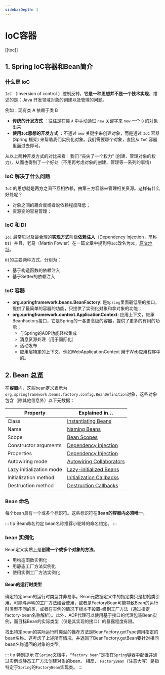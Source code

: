 ```yaml
---
sidebarDepth: 3
---
```


# IoC容器

[[toc]]

## 1. Spring IoC容器和Bean简介

### 什么是 IoC

`IoC` （Inversion of control ）控制反转。**它是一种思想并不是一个技术实现**。描述的是：Java 开发领域对象的创建以及管理的问题。

例如：现有类 A 依赖于类 B

- **传统的开发方式** ：往往是在类 `A` 中手动通过 `new` 关键字来 `new` 一个 `B` 的对象出来
- **使用`IoC`思想的开发方式** ：不通过 `new` 关键字来创建对象，而是通过 `IoC` 容器(Spring 框架) 来帮助我们实例化对象。我们需要哪个对象，直接从 `IoC` 容器里面过去即可。

从以上两种开发方式的对比来看：我们 “丧失了一个权力” (创建、管理对象的权力)，从而也得到了一个好处（不用再考虑对象的创建、管理等一系列的事情）

### IoC 解决了什么问题

`IoC` 的思想就是两方之间不互相依赖，由第三方容器来管理相关资源。这样有什么好处呢？

- 对象之间的耦合度或者说依赖程度降低；
- 资源变的容易管理；

### IoC 和 DI 

`IoC` 最常见以及最合理的**实现方式**叫做**依赖注入**（Dependency Injection，简称 `DI`）并且，老马（Martin Fowler）在一篇文章中提到将`IoC`改名为`DI`，[原文地址](https://martinfowler.com/articles/injection.html)。

`DI`的主要两种方式，分别为：
- 基于构造函数的依赖注入
- 基于Setter的依赖注入

### IoC 容器

- **org.springframework.beans.BeanFactory**: 是`Spring`里面最低层的接口，提供了最简单的容器的功能，只提供了实例化对象和拿对象的功能；
- **org.springframework.context.ApplicationContext**: 应用上下文，继承BeanFactory接口，它是Spring的一各更高级的容器，提供了更多的有用的功能；
   - 与Spring的AOP功能轻松集成
   - 消息资源处理（用于国际化）
   - 活动发布
   - 应用层特定的上下文，例如WebApplicationContext 用于Web应用程序中的。
   
 
## 2. Bean 总览

在**容器**内，这些bean定义表示为`org.springframework.beans.factory.config.BeanDefinition`对象，这些对象包含（除其他信息外）以下元数据：

Property | Explained in…​
---|---
Class | [Instantiating Beans](https://docs.spring.io/spring/docs/current/spring-framework-reference/core.html#beans-factory-class)
Name | [Naming Beans](https://docs.spring.io/spring/docs/current/spring-framework-reference/core.html#beans-beanname)
Scope | [Bean Scopes](https://docs.spring.io/spring/docs/current/spring-framework-reference/core.html#beans-factory-scopes)
Constructor arguments | [Dependency Injection](https://docs.spring.io/spring/docs/current/spring-framework-reference/core.html#beans-factory-collaborators)
Properties | [Dependency Injection](https://docs.spring.io/spring/docs/current/spring-framework-reference/core.html#beans-factory-collaborators)
Autowiring mode | [Autowiring Collaborators](https://docs.spring.io/spring/docs/current/spring-framework-reference/core.html#beans-factory-autowire)
Lazy initialization mode | [Lazy-initialized Beans](https://docs.spring.io/spring/docs/current/spring-framework-reference/core.html#beans-factory-lazy-init)
Initialization method | [Initialization Callbacks](https://docs.spring.io/spring/docs/current/spring-framework-reference/core.html#beans-factory-lifecycle-initializingbean)
Destruction method | [Destruction Callbacks](https://docs.spring.io/spring/docs/current/spring-framework-reference/core.html#beans-factory-lifecycle-disposablebean)

### Bean 命名

每个bean具有一个或多个标识符。这些标识符在**Bean的容器内必须唯一**。

::: tip Bean命名约定
bean名称推荐小驼峰的命名约定。
:::

### bean 实例化

Bean定义实质上是**创建一个或多个对象的方法**。

- 用构造函数实例化
- 用静态工厂方法实例化
- 使用实例工厂方法实例化

#### Bean的运行时类型

确定特定bean的运行时类型并非易事。Bean元数据定义中的指定类只是初始类引用，可能与声明的工厂方法结合使用，或者是FactoryBean可能导致Bean的运行时类型不同的类，或者在实例的情况下根本不设置-级别工厂方法（通过指定factory-bean名称解析）。此外，AOP代理可以使用基于接口的代理包装Bean实例，而目标Bean的实际类型（仅是其实现的接口）的暴露程度有限。

找出特定bean的实际运行时类型的推荐方法是BeanFactory.getType调用指定的bean名称。这考虑了上述所有情况，并返回了BeanFactory.getBean要针对相同bean名称返回的对象的类型。

::: tip 特别提示 
	在`Spring`文档中，`“factory bean”`是指在`Spring`容器中配置并通过实例或静态工厂方法创建对象的bean。
	相反， `FactoryBean`（注意大写）是指特定于`Spring`的`FactoryBean`实现类。
:::




